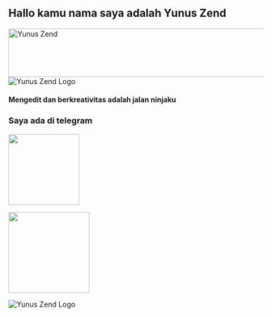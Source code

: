 ## Hallo kamu nama saya adalah Yunus Zend
<a href="https://cooltext.com"><img src="https://images.cooltext.com/5527031.gif" width="802" height="96" alt="Yunus Zend" /></a>
![Yunus Zend Logo](https://telegra.ph/file/2e90cde2cd2196b2c2eda.jpg)

#### Mengedit dan berkreativitas adalah jalan ninjaku
### Saya ada di telegram 

<a href="https://t.me/ZendYNS"><img src="https://img.shields.io/badge/My%20Contact%3F-click here-magenta?&style=flat-square?&logo=telegram" width=140px></a></p>
<a href="https://t.me/KingUserbotSupport"><img src="https://img.shields.io/badge/Group%20Support%3F-click here-yellow?&style=flat-square?&logo=telegram" width=160px></a></p>
![Yunus Zend Logo](https://telegra.ph/file/ce9c9c274490d511fb001.jpg)

